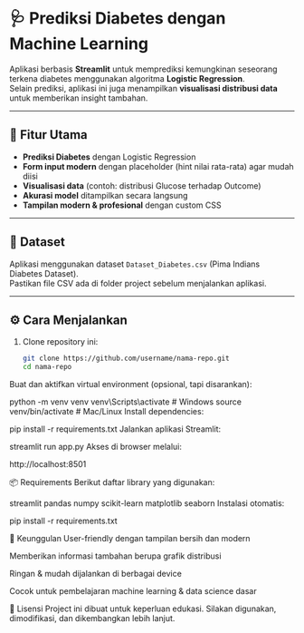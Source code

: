# 🩺 Prediksi Diabetes dengan Machine Learning

Aplikasi berbasis **Streamlit** untuk memprediksi kemungkinan seseorang terkena diabetes menggunakan algoritma **Logistic Regression**.  
Selain prediksi, aplikasi ini juga menampilkan **visualisasi distribusi data** untuk memberikan insight tambahan.  

---

## 🚀 Fitur Utama
- **Prediksi Diabetes** dengan Logistic Regression
- **Form input modern** dengan placeholder (hint nilai rata-rata) agar mudah diisi
- **Visualisasi data** (contoh: distribusi Glucose terhadap Outcome)
- **Akurasi model** ditampilkan secara langsung
- **Tampilan modern & profesional** dengan custom CSS

---

## 📂 Dataset
Aplikasi menggunakan dataset `Dataset_Diabetes.csv` (Pima Indians Diabetes Dataset).  
Pastikan file CSV ada di folder project sebelum menjalankan aplikasi.  

---

## ⚙️ Cara Menjalankan
1. Clone repository ini:
   ```bash
   git clone https://github.com/username/nama-repo.git
   cd nama-repo
Buat dan aktifkan virtual environment (opsional, tapi disarankan):


python -m venv venv
venv\Scripts\activate   # Windows
source venv/bin/activate # Mac/Linux
Install dependencies:


pip install -r requirements.txt
Jalankan aplikasi Streamlit:


streamlit run app.py
Akses di browser melalui:


http://localhost:8501

📦 Requirements
Berikut daftar library yang digunakan:

streamlit
pandas
numpy
scikit-learn
matplotlib
seaborn
Instalasi otomatis:


pip install -r requirements.txt

🌟 Keunggulan
User-friendly dengan tampilan bersih dan modern

Memberikan informasi tambahan berupa grafik distribusi

Ringan & mudah dijalankan di berbagai device

Cocok untuk pembelajaran machine learning & data science dasar

📝 Lisensi
Project ini dibuat untuk keperluan edukasi. Silakan digunakan, dimodifikasi, dan dikembangkan lebih lanjut.

